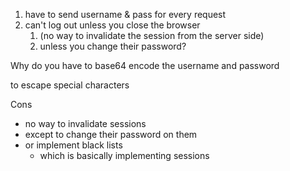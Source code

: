 1. have to send username & pass for every request
2. can't log out unless you close the browser
	1. (no way to invalidate the session from the server side)
	2. unless you change their password?


Why do you have to base64 encode the username and password

to escape special characters



Cons

- no way to invalidate sessions
- except to change their password on them
- or implement black lists
	- which is basically implementing sessions
